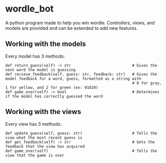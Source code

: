 # wordle_bot

A python program made to help you win wordle. Controllers, views, and models are provided and can be extended to add new features.

## Working with the models

Every model has 3 methods:

```
def return_guess(self) -> str                           # Gives the next word the model is guessing
def recieve_feedback(self, guess: str, feedback: str)   # Gives the model feedback for a word, guess, formatted as a string with
                                                        # 0 for gray, 1 for yellow, and 2 for green (ex: 01020)
def game_over(self) -> bool                             # Determines if the model has correctly guessed the word
```

## Working with the views

Every view has 3 methods:

```
def update_guess(self, guess: str)                      # Tells the view what the most recent guess is
def get_feedback(self) -> str                           # Gets the feedback that the view has acquired
def game_over(self)                                     # Tells the view that the game is over
```
